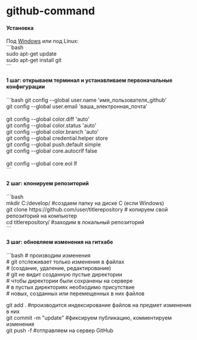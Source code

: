 # github-command
<h4>Установка</h4>
Под <a href="https://git-scm.com/download/win">Windows</a> или под Linux:<br />
```bash<br />
sudo apt-get update<br />
sudo apt-get install git<br />
```

<h4>1 шаг: открываем терминал и устанавливаем первоначальные конфигурации</h4>
```bash
git config --global user.name 'имя_пользователя_github'<br />
git config --global user.email 'ваша_электронная_почта'<br /><br />
git config --global color.diff 'auto'<br />
git config --global color.status 'auto'<br />
git config --global color.branch 'auto'<br />
git config --global credential.helper store<br />
git config --global push.default simple<br />
git config --global core.autocrlf false<br /><br />
git config --global core.eol lf<br />
```

<h4>2 шаг: клонируем репозиторий</h4>
```bash<br />
mkdir C:/develop/ #cоздаем папку на диске C (если Windows)<br />
git clone https://github.com/user/titlerepository # копируем свой репозиторий на компьютер<br />
cd titlerepository/ #заходим в локальный репозиторий<br />
```<br />

<h4>3 шаг: обновляем изменения на гитхабе</h4>
```bash
# производим изменения<br />
# git отслеживает только изменения в файлах<br />
# (создание, удаление, редактирование)<br />
# git не видит созданную пустые директории<br />
# чтобы директории были сохранены на сервере<br />
# в пустых директориях необходимо присутствие<br />
# новых, созданных или перемещенных в них файлов<br />

git add . #производится индексирование файлов на предмет изменения в них<br />
git commit -m "update" #фиксируем публикацию, комментируем изменения<br />
git push -f #отправляем на сервер GitHub<br />
